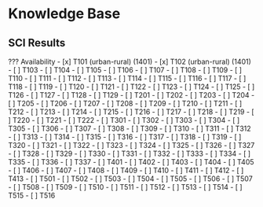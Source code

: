 # Knowledge Base

## SCI Results

??? Availability
    - [x] T101 (urban-rural) (1401)
    - [x] T102 (urban-rural) (1401)
    - [ ] T103
    - [ ] T104
    - [ ] T105
    - [ ] T106
    - [ ] T107
    - [ ] T108
    - [ ] T109
    - [ ] T110
    - [ ] T111
    - [ ] T112
    - [ ] T113
    - [ ] T114
    - [ ] T115
    - [ ] T116
    - [ ] T117
    - [ ] T118
    - [ ] T119
    - [ ] T120
    - [ ] T121
    - [ ] T122
    - [ ] T123
    - [ ] T124
    - [ ] T125
    - [ ] T126
    - [ ] T127
    - [ ] T128
    - [ ] T129
    - [ ] T201
    - [ ] T202
    - [ ] T203
    - [ ] T204
    - [ ] T205
    - [ ] T206
    - [ ] T207
    - [ ] T208
    - [ ] T209
    - [ ] T210
    - [ ] T211
    - [ ] T212
    - [ ] T213
    - [ ] T214
    - [ ] T215
    - [ ] T216
    - [ ] T217
    - [ ] T218
    - [ ] T219
    - [ ] T220
    - [ ] T221
    - [ ] T222
    - [ ] T301
    - [ ] T302
    - [ ] T303
    - [ ] T304
    - [ ] T305
    - [ ] T306
    - [ ] T307
    - [ ] T308
    - [ ] T309
    - [ ] T310
    - [ ] T311
    - [ ] T312
    - [ ] T313
    - [ ] T314
    - [ ] T315
    - [ ] T316
    - [ ] T317
    - [ ] T318
    - [ ] T319
    - [ ] T320
    - [ ] T321
    - [ ] T322
    - [ ] T323
    - [ ] T324
    - [ ] T325
    - [ ] T326
    - [ ] T327
    - [ ] T328
    - [ ] T329
    - [ ] T330
    - [ ] T331
    - [ ] T332
    - [ ] T333
    - [ ] T334
    - [ ] T335
    - [ ] T336
    - [ ] T337
    - [ ] T401
    - [ ] T402
    - [ ] T403
    - [ ] T404
    - [ ] T405
    - [ ] T406
    - [ ] T407
    - [ ] T408
    - [ ] T409
    - [ ] T410
    - [ ] T411
    - [ ] T412
    - [ ] T413
    - [ ] T501
    - [ ] T502
    - [ ] T503
    - [ ] T504
    - [ ] T505
    - [ ] T506
    - [ ] T507
    - [ ] T508
    - [ ] T509
    - [ ] T510
    - [ ] T511
    - [ ] T512
    - [ ] T513
    - [ ] T514
    - [ ] T515
    - [ ] T516
